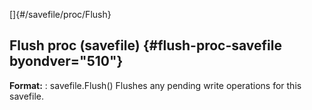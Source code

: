 []{#/savefile/proc/Flush}
  ## Flush proc (savefile) {#flush-proc-savefile byondver="510"}
  **Format:**
  :   savefile.Flush()
  Flushes any pending write operations for this savefile.